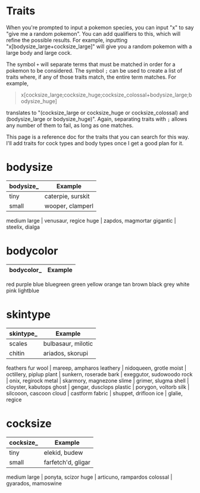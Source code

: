 # Traits
When you're prompted to input a pokemon species, you can input "x" to say "give me a random pokemon". You can add qualifiers to this, which will refine the possible results. For example, inputting "x[bodysize_large+cocksize_large]" will give you a random pokemon with a large body and large cock.

The symbol `+` will separate terms that must be matched in order for a pokemon to be considered. The symbol `;` can be used to create a list of traits where, if any of those traits match, the entire term matches. For example,

> x[cocksize_large;cocksize_huge;cocksize_colossal+bodysize_large;bodysize_huge]

translates to "(cocksize_large or cocksize_huge or cocksize_colossal) and (bodysize_large or bodysize_huge)". Again, separating traits with `;` allows any number of them to fail, as long as one matches.

This page is a reference doc for the traits that you can search for this way. I'll add traits for cock types and body types once I get a good plan for it.

# bodysize
bodysize_ | Example
--------- | -------
tiny | caterpie, surskit
small | wooper, clamperl
medium
large | venusaur, regice
huge | zapdos, magmortar
gigantic | steelix, dialga

# bodycolor
bodycolor_ | Example
---------- | -------
red
purple
blue
bluegreen
green
yellow
orange
tan
brown
black
grey
white
pink
lightblue

# skintype
skintype_ | Example
--------- | -------
scales | bulbasaur, milotic
chitin | ariados, skorupi
feathers
fur
wool | mareep, ampharos
leathery | nidoqueen, grotle
moist | octillery, piplup
plant | sunkern, roserade
bark | exeggutor, sudowoodo
rock | onix, regirock
metal | skarmory, magnezone
slime | grimer, slugma
shell | cloyster, kabutops
ghost | gengar, dusclops
plastic | porygon, voltorb
silk | silcooon, cascoon
cloud | castform
fabric | shuppet, drifloon
ice | glalie, regice

# cocksize
cocksize_ | Example
--------- | -------
tiny | elekid, budew
small | farfetch'd, gligar
medium
large | ponyta, scizor
huge | articuno, rampardos
colossal | gyarados, mamoswine